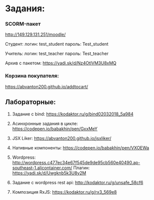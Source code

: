 # Задания:

### SCORM-пакет

http://149.129.131.251/moodle/

Студент: 
логин: test_student
пароль: Test_student

Учитель: 
логин: test_teacher
пароль: Test_teacher

Архив с пакетом: https://yadi.sk/d/Nz4OtlVM3U8xMQ

### Корзина покупателя:

https://abvanton200.github.io/addtocart/

## Лабораторные:

1) Задание с bind:
https://kodaktor.ru/g/bind02032018_5a984

2) Асинхронные задания в цикле:
https://codepen.io/babakhin/pen/GxxMeY

3) JSX Liker:
https://abvanton200.github.io/jsxliker/

4) Нативные компоненты:
https://codepen.io/babakhin/pen/VXOEWa

5) Wordpress:
http://wordpress.c477ec34e67f545de9de95cb560e40490.ap-southeast-1.alicontainer.com/
Плагин: https://yadi.sk/d/Uwgknb5k3U8y2M

6) Задание с wordpress rest api:
http://kodaktor.ru/g/unsafe_58cf6

9) Композиция RxJS:
https://kodaktor.ru/g/rx3_569e8